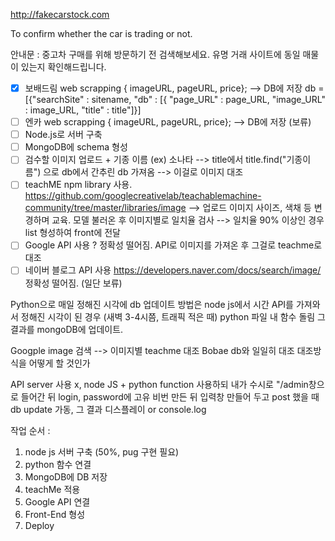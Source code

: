 http://fakecarstock.com

To confirm whether the car is trading or not.

안내문 : 중고차 구매를 위해 방문하기 전 검색해보세요. 유명 거래 사이트에 동일 매물이 있는지 확인해드립니다.

- [x] 보배드림 web scrapping { imageURL, pageURL, price}; --> DB에 저장
      db = [{"searchSite" : sitename, "db" : [{
      "page_URL" : page_URL, "image_URL" : image_URL, "title" : title"]}]
- [ ] 엔카 web scrapping { imageURL, pageURL, price}; --> DB에 저장 (보류)
- [ ] Node.js로 서버 구축
- [ ] MongoDB에 schema 형성
- [ ] 검수할 이미지 업로드 + 기종 이름 (ex) 소나타 --> title에서 title.find("기종이름") 으로 db에서 간추린 db 가져옴 --> 이걸로 이미지 대조
- [ ] teachME npm library 사용. https://github.com/googlecreativelab/teachablemachine-community/tree/master/libraries/image --> 업로드 이미지 사이즈, 색채 등 변경하며 교육. 모델 불러온 후 이미지별로 일치율 검사 --> 일치율 90% 이상인 경우 list 형성하여 front에 전달
- [ ] Google API 사용 ? 정확성 떨어짐. API로 이미지를 가져온 후 그걸로 teachme로 대조
- [ ] 네이버 블로그 API 사용 https://developers.naver.com/docs/search/image/ 정확성 떨어짐. (일단 보류)

Python으로 매일 정해진 시각에 db 업데이트
방법은 node js에서 시간 API를 가져와서 정해진 시각이 된 경우 (새벽 3-4시쯤, 트래픽 적은 때) python 파일 내 함수 돌림 그 결과를
mongoDB에 업데이트.

Googple image 검색 --> 이미지별 teachme 대조
Bobae db와 일일히 대조
대조방식을 어떻게 할 것인가

API server 사용 x, node JS + python function 사용하되 내가 수시로 "/admin창으로 들어간 뒤 login, password에 고유 비번 만든 뒤 입력창 만들어 두고 post 했을 때 db update 가동, 그 결과 디스플레이 or console.log

작업 순서 :

1. node js 서버 구축 (50%, pug 구현 필요)
2. python 함수 연결
3. MongoDB에 DB 저장
4. teachMe 적용
5. Google API 연결
6. Front-End 형성
7. Deploy
